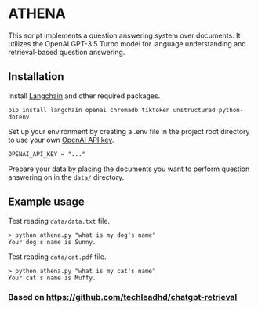 # ATHENA

This script implements a question answering system over documents. It utilizes the OpenAI GPT-3.5 Turbo model for language understanding and retrieval-based question answering.

## Installation

Install [Langchain](https://github.com/hwchase17/langchain) and other required packages.

```
pip install langchain openai chromadb tiktoken unstructured python-dotenv
```

Set up your environment by creating a .env file in the project root directory to use your own [OpenAI API key](https://platform.openai.com/account/api-keys).

```
OPENAI_API_KEY = "..."
```

Prepare your data by placing the documents you want to perform question answering on in the `data/` directory.

## Example usage

Test reading `data/data.txt` file.

```
> python athena.py "what is my dog's name"
Your dog's name is Sunny.
```

Test reading `data/cat.pdf` file.

```
> python athena.py "what is my cat's name"
Your cat's name is Muffy.
```

### Based on https://github.com/techleadhd/chatgpt-retrieval
